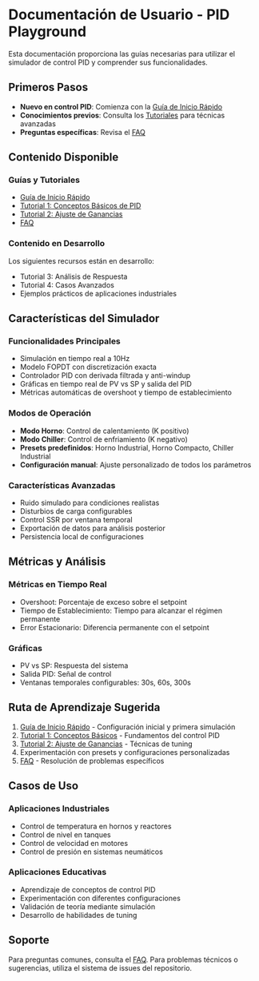 # Documentación de Usuario - PID Playground

Esta documentación proporciona las guías necesarias para utilizar el simulador de control PID y comprender sus funcionalidades.

## Primeros Pasos

- **Nuevo en control PID**: Comienza con la [Guía de Inicio Rápido](./getting-started.md)
- **Conocimientos previos**: Consulta los [Tutoriales](./tutorials/) para técnicas avanzadas
- **Preguntas específicas**: Revisa el [FAQ](./faq.md)

## Contenido Disponible

### Guías y Tutoriales

- [Guía de Inicio Rápido](./getting-started.md)
- [Tutorial 1: Conceptos Básicos de PID](./tutorials/01-basic-pid.md)
- [Tutorial 2: Ajuste de Ganancias](./tutorials/02-tuning.md)
- [FAQ](./faq.md)

### Contenido en Desarrollo

Los siguientes recursos están en desarrollo:
- Tutorial 3: Análisis de Respuesta
- Tutorial 4: Casos Avanzados
- Ejemplos prácticos de aplicaciones industriales

## Características del Simulador

### Funcionalidades Principales

- Simulación en tiempo real a 10Hz
- Modelo FOPDT con discretización exacta
- Controlador PID con derivada filtrada y anti-windup
- Gráficas en tiempo real de PV vs SP y salida del PID
- Métricas automáticas de overshoot y tiempo de establecimiento

### Modos de Operación

- **Modo Horno**: Control de calentamiento (K positivo)
- **Modo Chiller**: Control de enfriamiento (K negativo)
- **Presets predefinidos**: Horno Industrial, Horno Compacto, Chiller Industrial
- **Configuración manual**: Ajuste personalizado de todos los parámetros

### Características Avanzadas

- Ruido simulado para condiciones realistas
- Disturbios de carga configurables
- Control SSR por ventana temporal
- Exportación de datos para análisis posterior
- Persistencia local de configuraciones

## Métricas y Análisis

### Métricas en Tiempo Real

- Overshoot: Porcentaje de exceso sobre el setpoint
- Tiempo de Establecimiento: Tiempo para alcanzar el régimen permanente
- Error Estacionario: Diferencia permanente con el setpoint

### Gráficas

- PV vs SP: Respuesta del sistema
- Salida PID: Señal de control
- Ventanas temporales configurables: 30s, 60s, 300s

## Ruta de Aprendizaje Sugerida

1. [Guía de Inicio Rápido](./getting-started.md) - Configuración inicial y primera simulación
2. [Tutorial 1: Conceptos Básicos](./tutorials/01-basic-pid.md) - Fundamentos del control PID
3. [Tutorial 2: Ajuste de Ganancias](./tutorials/02-tuning.md) - Técnicas de tuning
4. Experimentación con presets y configuraciones personalizadas
5. [FAQ](./faq.md) - Resolución de problemas específicos

## Casos de Uso

### Aplicaciones Industriales

- Control de temperatura en hornos y reactores
- Control de nivel en tanques
- Control de velocidad en motores
- Control de presión en sistemas neumáticos

### Aplicaciones Educativas

- Aprendizaje de conceptos de control PID
- Experimentación con diferentes configuraciones
- Validación de teoría mediante simulación
- Desarrollo de habilidades de tuning

## Soporte

Para preguntas comunes, consulta el [FAQ](./faq.md). Para problemas técnicos o sugerencias, utiliza el sistema de issues del repositorio.
